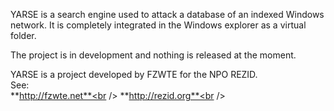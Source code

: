 YARSE is a search engine used to attack a database of an indexed Windows network.
It is completely integrated in the Windows explorer as a virtual folder.

The project is in development and nothing is released at the moment.

YARSE is a project developed by FZWTE for the NPO REZID.<br />
See:<br />
**http://fzwte.net**<br />
**http://rezid.org**<br />